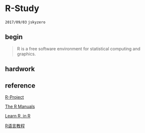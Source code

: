 # R-Study
`2017/09/03` `jskyzero`

##  begin
> R is a free software environment for statistical computing and graphics.

## hardwork


## reference

[R-Project](https://www.r-project.org/)

[The R Manuals](https://cran.r-project.org/manuals.html)

[Learn R, in R](http://swirlstats.com/)

[R语言教程](http://www.yiibai.com/r/r_overview.html)